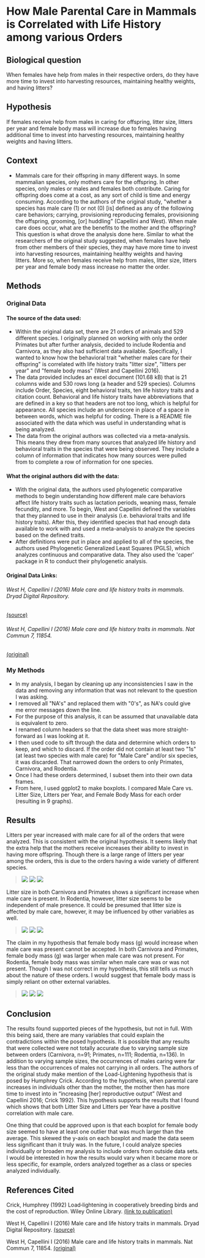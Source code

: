 # How Male Parental Care in Mammals is Correlated with Life History among various Orders

## Biological question
When females have help from males in their respective orders, do they have more time to invest into harvesting resources, maintaining healthy weights, and having litters?

## Hypothesis 
If females receive help from males in caring for offspring, litter size, litters per year and female body mass will increase due to females having additional time to invest into harvesting resources, maintaining healthy weights and having litters.

## Context
-  Mammals care for their offspring in many different ways. In some mammalian species, only mothers care for the offspring. In other species, only males or males and females both contribute. Caring for offspring does come at a cost, as any sort of child is time and energy consuming. According to the authors of the original study, "whether a species has male care (1) or not (0) [is] defined as any of the following care behaviors; carrying, provisioning reproducing females, provisioning the offspring, grooming, [or] huddling" (Capellini and West). When male care does occur, what are the benefits to the mother and the offspring? This question is what drove the analysis done here. Similar to what the researchers of the original study suggested, when females have help from other members of their species, they may have more time to invest into harvesting resources, maintaining healthy weights and having litters. More so, when females receive help from males, litter size, litters per year and female body mass increase no matter the order.

## Methods
### Original Data
#### The source of the data used:
- Within the original data set, there are 21 orders of animals and 529 different species. I originally planned on working with only the order Primates but after further analysis, decided to include Rodentia and Carnivora, as they also had sufficient data available. Specifically, I wanted to know how the behavioral trait "whether males care for their offspring" is correlated with life history traits "litter size", "litters per year" and "female body mass" (West and Capellini 2016). 
- The data provided includes an excel document (101.68 kB) that is 21 columns wide and 530 rows long (a header and 529 species). Columns include Order, Species, eight behavioral traits, ten life history traits and a citation count. Behavioral and life history traits have abbreviations that are defined in a key so that headers are not too long, which is helpful for appearance. All species include an underscore in place of a space in between words, which was helpful for coding. There is a README file associated with the data which was useful in understanding what is being analyzed.
- The data from the original authors was collected via a meta-analysis. This means they drew from many sources that analyzed life history and behavioral traits in the species that were being observed. They include a column of information that indicates how many sources were pulled from to complete a row of information for one species.
#### What the original authors did with the data:
- With the original data, the authors used phylogenetic comparative methods to begin understanding how different male care behaviors affect life history traits such as lactation periods, weaning mass, female fecundity, and more. To begin, West and Capellini defined the variables that they planned to use in their analysis (i.e. behavioral traits and life history traits). After this, they identified species that had enough data available to work with and used a meta-analysis to analyze the species based on the defined traits.
- After definitions were put in place and applied to all of the species, the authors used Phylogenetic Generalized Least Squares (PGLS), which analyzes continuous and comparative data. They also used the 'caper' package in R to conduct their phylogenetic analysis.

#### Original Data Links: 
###### West H, Capellini I (2016) Male care and life history traits in mammals. Dryad Digital Repository.
[(source)](https://datadryad.org/stash/dataset/doi:10.5061/dryad.j909k)

###### West H, Capellini I (2016) Male care and life history traits in mammals. Nat Commun 7, 11854.
[(original)](https://www.nature.com/articles/ncomms11854)


### My Methods
- In my analysis, I began by cleaning up any inconsistencies I saw in the data and removing any information that was not relevant to the question I was asking.
- I removed all "NA's" and replaced them with "0's", as NA's could give me error messages down the line.
- For the purpose of this analysis, it can be assumed that unavailable data is equivalent to zero. 
- I renamed column headers so that the data sheet was more straight-forward as I was looking at it.
- I then used code to sift through the data and determine which orders to keep, and which to discard. If the order did not contain at least two "1s" (at least two species with male care) for "Male Care" and/or six species, it was discarded. That narrowed down the orders to only Primates, Carnivora, and Rodentia.
- Once I had these orders determined, I subset them into their own data frames.
- From here, I used ggplot2 to make boxplots. I compared Male Care vs. Litter Size, Litters per Year, and Female Body Mass for each order (resulting in 9 graphs).


## Results
Litters per year increased with male care for all of the orders that were analyzed. This is consistent with the original hypothesis.  It seems likely that the extra help that the mothers receive increases their ability to invest in having more offspring. Though there is a large range of litters per year among the orders, this is due to the orders having a wide variety of different species.
>![](https://github.com/allieoleary/CompBioLabsAndHomework/blob/master/IndepProj/Images/LyPCarnivora.jpeg)
>![](https://github.com/allieoleary/CompBioLabsAndHomework/blob/master/IndepProj/Images/LpYPrimates.jpeg)
>![](https://github.com/allieoleary/CompBioLabsAndHomework/blob/master/IndepProj/Images/LpYRodentia.jpeg)


Litter size in both Carnivora and Primates shows a significant increase when male care is present. In Rodentia, however, litter size seems to be independent of male presence. It could be presumed that litter size is affected by male care, however, it may be influenced by other variables as well.
>![](https://github.com/allieoleary/CompBioLabsAndHomework/blob/master/IndepProj/Images/LSCarnivora.jpeg)
>![](https://github.com/allieoleary/CompBioLabsAndHomework/blob/master/IndepProj/Images/LSPrimates.jpeg)
>![](https://github.com/allieoleary/CompBioLabsAndHomework/blob/master/IndepProj/Images/LSRodentia.jpeg)



The claim in my hypothesis that female body mass (g) would increase when male care was present cannot be accepted. In both Carnivora and Primates, female body mass (g) was larger when male care was not present. For Rodentia, female body mass was similar when male care was or was not present. Though I was not correct in my hypothesis, this still tells us much about the nature of these orders. I would suggest that female body mass is simply reliant on other external variables. 
>![](https://github.com/allieoleary/CompBioLabsAndHomework/blob/master/IndepProj/Images/FBMCarnivora.jpeg)
>![](https://github.com/allieoleary/CompBioLabsAndHomework/blob/master/IndepProj/Images/FBMPrimates.jpeg)
>![](https://github.com/allieoleary/CompBioLabsAndHomework/blob/master/IndepProj/Images/FBMRodentia.jpeg)

## Conclusion
The results found supported pieces of the hypothesis, but not in full. With this being said, there are many variables that could explain the contradictions within the posed hypothesis. It is possible that any results that were collected were not totally accurate due to varying sample size between orders (Carnivora, n=91; Primates, n=111; Rodentia, n=136). In addition to varying sample sizes, the occurrences of males caring were far less than the occurrences of males not carrying in all orders. 
The authors of the original study make mention of the Load-Lightening hypothesis that is posed by Humphrey Crick. According to the hypothesis, when parental care increases in individuals other than the mother, the mother then has more time to invest into in “increasing [her] reproductive output” (West and Capellini 2016; Crick 1992). This hypothesis supports the results that I found which shows that both Litter Size and Litters per Year have a positive correlation with male care. 

One thing that could be approved upon is that each boxplot for female body size seemed to have at least one outlier that was much larger than the average. This skewed the y-axis on each boxplot and made the data seem less significant than it truly was. In the future, I could analyze species individually or broaden my analysis to include orders from outside data sets. I would be interested in how the results would vary when it became more or less specific, for example, orders analyzed together as a class or species analyzed individually. 

## References Cited
Crick, Humphrey (1992) Load‐lightening in cooperatively breeding birds and the cost of reproduction. Wiley Online Library. 
[(link to publication)](https://onlinelibrary.wiley.com/doi/abs/10.1111/j.1474-919X.1992.tb07230.x)

West H, Capellini I (2016) Male care and life history traits in mammals. Dryad Digital Repository.
[(source)](https://datadryad.org/stash/dataset/doi:10.5061/dryad.j909k)

West H, Capellini I (2016) Male care and life history traits in mammals. Nat Commun 7, 11854.
[(original)](https://www.nature.com/articles/ncomms11854)